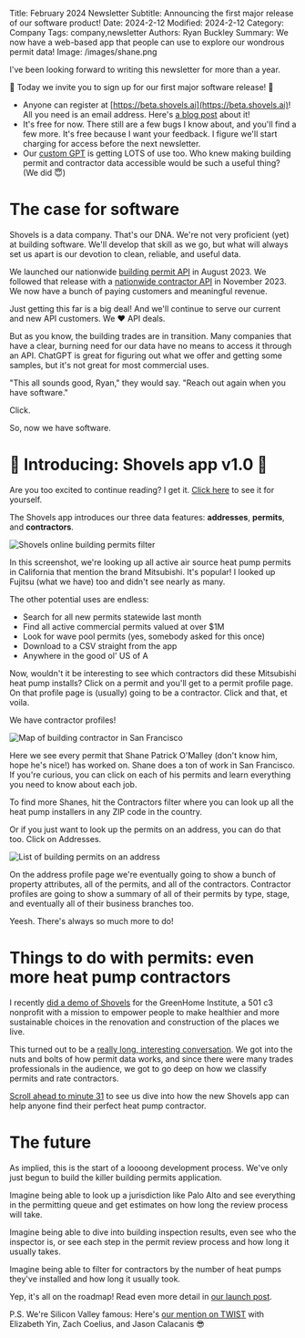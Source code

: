 Title: February 2024 Newsletter
Subtitle: Announcing the first major release of our software product!
Date: 2024-2-12
Modified: 2024-2-12
Category: Company
Tags: company,newsletter
Authors: Ryan Buckley
Summary: We now have a web-based app that people can use to explore our wondrous permit data! 
Image: /images/shane.png


I've been looking forward to writing this newsletter for more than a year.

🥳 Today we invite you to sign up for our first major software release! 🥳

*   Anyone can register at [https://beta.shovels.ai](https://beta.shovels.ai)! All you need is an email address. Here's [a blog post](https://www.shovels.ai/blog/how-to-use-the-shovels-app/) about it!
*   It's free for now. There still are a few bugs I know about, and you'll find a few more. It's free because I want your feedback. I figure we'll start charging for access before the next newsletter.
*   Our [custom GPT](https://chatgpt.com/g/g-zXFhOF8SP-shovels-ai) is getting LOTS of use too. Who knew making building permit and contractor data accessible would be such a useful thing? (We did 😇)[](https://www.shovels.ai/blog/how-to-use-the-shovels-api/)

The case for software
=====================

Shovels is a data company. That's our DNA. We're not very proficient (yet) at building software. We'll develop that skill as we go, but what will always set us apart is our devotion to clean, reliable, and useful data.

We launched our nationwide [building permit API](https://shovels.redoc.ly/#operation/Permits) in August 2023. We followed that release with a [nationwide contractor API](https://shovels.redoc.ly/#operation/Contractors) in November 2023. We now have a bunch of paying customers and meaningful revenue. 

Just getting this far is a big deal! And we'll continue to serve our current and new API customers. We ❤️ API deals.

But as you know, the building trades are in transition. Many companies that have a clear, burning need for our data have no means to access it through an API. ChatGPT is great for figuring out what we offer and getting some samples, but it's not great for most commercial uses. 

"This all sounds good, Ryan," they would say. "Reach out again when you have software."

Click.

So, now we have software.

**🥳 Introducing: Shovels app v1.0 🥳**
=======================================

Are you too excited to continue reading? I get it. [Click here](https://beta.shovels.ai) to see it for yourself. 

The Shovels app introduces our three data features: **addresses**, **permits**, and **contractors**.

![Shovels online building permits filter]({static}/images/permits-filter.png)

In this screenshot, we're looking up all active air source heat pump permits in California that mention the brand Mitsubishi. It's popular! I looked up Fujitsu (what we have) too and didn't see nearly as many. 

The other potential uses are endless:

*   Search for all new permits statewide last month
*   Find all active commercial permits valued at over $1M
*   Look for wave pool permits (yes, somebody asked for this once)
*   Download to a CSV straight from the app
*   Anywhere in the good ol' US of A

Now, wouldn't it be interesting to see which contractors did these Mitsubishi heat pump installs? Click on a permit and you'll get to a permit profile page. On that profile page is (usually) going to be a contractor. Click and that, et voila.

We have contractor profiles!

![Map of building contractor in San Francisco]({static}/images/shane.png)

Here we see every permit that Shane Patrick O'Malley (don't know him, hope he's nice!) has worked on. Shane does a ton of work in San Francisco. If you're curious, you can click on each of his permits and learn everything you need to know about each job.

To find more Shanes, hit the Contractors filter where you can look up all the heat pump installers in any ZIP code in the country. 

Or if you just want to look up the permits on an address, you can do that too. Click on Addresses.

![List of building permits on an address]({static}/images/addresses.png)

On the address profile page we're eventually going to show a bunch of property attributes, all of the permits, and all of the contractors. Contractor profiles are going to show a summary of all of their permits by type, stage, and eventually all of their business branches too. 

Yeesh. There's always so much more to do!

Things to do with permits: even more heat pump contractors
==========================================================

I recently [did a demo of Shovels](https://www.youtube.com/watch?v=kr0G9miWRDY) for the GreenHome Institute, a 501 c3 nonprofit with a mission to empower people to make healthier and more sustainable choices in the renovation and construction of the places we live.

This turned out to be a [really long, interesting conversation](https://www.youtube.com/watch?v=kr0G9miWRDY). We got into the nuts and bolts of how permit data works, and since there were many trades professionals in the audience, we got to go deep on how we classify permits and rate contractors. 

[Scroll ahead to minute 31](https://youtu.be/kr0G9miWRDY?feature=shared&t=1871) to see us dive into how the new Shovels app can help anyone find their perfect heat pump contractor.

The future
==========

As implied, this is the start of a loooong development process. We've only just begun to build the killer building permits application.

Imagine being able to look up a jurisdiction like Palo Alto and see everything in the permitting queue and get estimates on how long the review process will take.

Imagine being able to dive into building inspection results, even see who the inspector is, or see each step in the permit review process and how long it usually takes.

Imagine being able to filter for contractors by the number of heat pumps they've installed and how long it usually took.

Yep, it's all on the roadmap! Read even more detail in [our launch post](https://www.shovels.ai/blog/how-to-use-the-shovels-app/).

P.S. We're Silicon Valley famous: Here's [our mention on TWIST](https://www.youtube.com/watch?v=FfY92Zk0S4Q&t=3448s) with Elizabeth Yin, Zach Coelius, and Jason Calacanis 😎